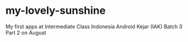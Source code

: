 # my-lovely-sunshine
My first apps at Intermediate Class Indonesia Android Kejar (IAK) Batch 3 Part 2 on August
